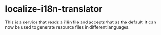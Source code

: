 # localize-i18n-translator
This is a service that reads a i18n file and accepts that as the default. It can now be used to generate resource files in different languages.
